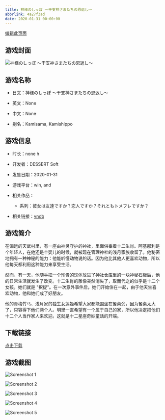```yaml
---
title: 神様のしっぽ ～干支神さまたちの恩返し～
abbrlink: 4a27f3ad
date: 2020-01-31 00:00:00
---
```

[编辑此页面](https://github.com/ACG-3/ADV3-source/blob/main/source/_posts/%E7%A5%9E%E6%A7%98%E3%81%AE%E3%81%97%E3%81%A3%E3%81%BD%20%EF%BD%9E%E5%B9%B2%E6%94%AF%E7%A5%9E%E3%81%95%E3%81%BE%E3%81%9F%E3%81%A1%E3%81%AE%E6%81%A9%E8%BF%94%E3%81%97%EF%BD%9E.md)

## 游戏封面

![神様のしっぽ ～干支神さまたちの恩返し～](https://pan.timero.xyz/d/onedrive/img_lib_001/%E7%A5%9E%E6%A7%98%E3%81%AE%E3%81%97%E3%81%A3%E3%81%BD%20%EF%BD%9E%E5%B9%B2%E6%94%AF%E7%A5%9E%E3%81%95%E3%81%BE%E3%81%9F%E3%81%A1%E3%81%AE%E6%81%A9%E8%BF%94%E3%81%97%EF%BD%9E_cover.avif)


## 游戏名称

- 日文：神様のしっぽ ～干支神さまたちの恩返し～
- 英文：None
- 中文：None

- 别名：Kamisama, Kamishippo


## 游戏信息

- 时长：none h
- 开发者：DESSERT Soft
- 发售日期：2020-01-31
- 游戏平台：win, and
- 相关作品：
   - 系列：彼女は友達ですか？恋人ですか？それともトメフレですか？

- 相关链接：[vndb](https://vndb.org/v26888)


## 游戏简介

在偏远的天武村里，有一座由神灵守护的神社，里面供奉着十二生肖。阿基那利是个年轻人，在他还是个婴儿的时候，就被现在管理神社的浅月家族收留了。他秘密地拥有一种神秘的能力：他能听懂动物说的话。因为他比其他人更喜欢动物，所以他每天都利用这种能力来享受生活。

然而，有一天，他随手把一个珍贵的球体放进了神社仓库里的一块神秘石板后，他的日常生活就发生了改变。十二生肖的雕像突然消失了，取而代之的似乎是十二个女孩，她们就是 "択捉"。在一次意外事件后，她们开始住在一起，由于他天生喜欢动物，他和她们成了好朋友。

他的青梅竹马、浅月家的独生女莲姬希望大家都能围坐在餐桌旁，因为餐桌太大了，只容得下他们两个人。明里一直希望有一个属于自己的家，所以他决定把他们十二个人当作家人来欢迎。这就是十二星座奇妙童话的开端。




## 下载链接

[点击下载](https://pan.timero.xyz/onedrive/adv_lib_001/%E7%A5%9E%E6%A7%98%E3%81%AE%E3%81%97%E3%81%A3%E3%81%BD%20%EF%BD%9E%E5%B9%B2%E6%94%AF%E7%A5%9E%E3%81%95%E3%81%BE%E3%81%9F%E3%81%A1%E3%81%AE%E6%81%A9%E8%BF%94%E3%81%97%EF%BD%9E)


## 游戏截图


![Screenshot 1](https://pan.timero.xyz/d/onedrive/img_lib_001/%E7%A5%9E%E6%A7%98%E3%81%AE%E3%81%97%E3%81%A3%E3%81%BD%20%EF%BD%9E%E5%B9%B2%E6%94%AF%E7%A5%9E%E3%81%95%E3%81%BE%E3%81%9F%E3%81%A1%E3%81%AE%E6%81%A9%E8%BF%94%E3%81%97%EF%BD%9E_Screenshot_1.avif)

![Screenshot 2](https://pan.timero.xyz/d/onedrive/img_lib_001/%E7%A5%9E%E6%A7%98%E3%81%AE%E3%81%97%E3%81%A3%E3%81%BD%20%EF%BD%9E%E5%B9%B2%E6%94%AF%E7%A5%9E%E3%81%95%E3%81%BE%E3%81%9F%E3%81%A1%E3%81%AE%E6%81%A9%E8%BF%94%E3%81%97%EF%BD%9E_Screenshot_2.avif)

![Screenshot 3](https://pan.timero.xyz/d/onedrive/img_lib_001/%E7%A5%9E%E6%A7%98%E3%81%AE%E3%81%97%E3%81%A3%E3%81%BD%20%EF%BD%9E%E5%B9%B2%E6%94%AF%E7%A5%9E%E3%81%95%E3%81%BE%E3%81%9F%E3%81%A1%E3%81%AE%E6%81%A9%E8%BF%94%E3%81%97%EF%BD%9E_Screenshot_3.avif)

![Screenshot 4](https://pan.timero.xyz/d/onedrive/img_lib_001/%E7%A5%9E%E6%A7%98%E3%81%AE%E3%81%97%E3%81%A3%E3%81%BD%20%EF%BD%9E%E5%B9%B2%E6%94%AF%E7%A5%9E%E3%81%95%E3%81%BE%E3%81%9F%E3%81%A1%E3%81%AE%E6%81%A9%E8%BF%94%E3%81%97%EF%BD%9E_Screenshot_4.avif)

![Screenshot 5](https://pan.timero.xyz/d/onedrive/img_lib_001/%E7%A5%9E%E6%A7%98%E3%81%AE%E3%81%97%E3%81%A3%E3%81%BD%20%EF%BD%9E%E5%B9%B2%E6%94%AF%E7%A5%9E%E3%81%95%E3%81%BE%E3%81%9F%E3%81%A1%E3%81%AE%E6%81%A9%E8%BF%94%E3%81%97%EF%BD%9E_Screenshot_5.avif)

